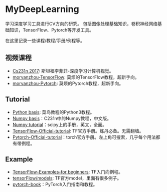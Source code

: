 # MyDeepLearning
学习深度学习工具进行CV方向的研究。
包括图像处理基础知识，卷积神经网络基础知识，TensorFlow、Pytorch等开发工具。

在这里记录一些课程/教程/手册/例程等。

## 视频课程
- [Cs231n 2017](http://www.mooc.ai/course/268): 斯坦福李菲菲-深度学习计算机视觉。
- [morvanzhou-TensorFlow](https://morvanzhou.github.io/tutorials/machine-learning/tensorflow/): 莫烦的TensorFlow教程，超新手向。
- [morvanzhou-Pytorch](https://morvanzhou.github.io/tutorials/machine-learning/torch/): 莫烦的Pytorch教程，超新手向。

## Tutorial
- [Python basis](http://www.runoob.com/python3/python3-tutorial.html): 菜鸟教程的Python3教程。
- [Numpy basis](https://zhuanlan.zhihu.com/p/20878530?refer=intelligentunit)：C231n中的Numpy教程，中文版。
- [Numpy tutorial](https://docs.scipy.org/doc/numpy/reference/)：scipy上的手册，英文，全面。
- [TensorFlow-Official-tutorial](https://tensorflow.google.cn/api_docs/): TF官方手册。炼丹必备。无需翻墙。
- [Pytorch-Official-tutorial](http://pytorch.org/docs/stable/index.html)：torch官方手册。左上角可搜索，几乎每个用法都有带例程。

## Example
- [TensorFlow-Examples-for beginners](https://github.com/aymericdamien/TensorFlow-Examples): TF入门向例程。
- [tensorFlow/models](https://github.com/tensorflow/models): TF官方model，里面有很多例子。
- [pytorch-book](https://github.com/chenyuntc/pytorch-book)：PyTorch入门指南和教程。
